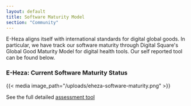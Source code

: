 ```yaml
---
layout: default
title: Software Maturity Model
section: "Community"
---
```


E-Heza aligns itself with international standards for digital global goods. In particular, we have track our software maturity through Digital Square's Global Good Maturity Model for digital health tools. Our self reported tool can be found below.


### E-Heza: Current Software Maturity Status
{{< media image_path="/uploads/eheza-software-maturity.png" >}}

See the full detailed [assessment tool](https://docs.google.com/spreadsheets/d/1n4ThlHyxkC53pWf8qwac9N2Rcw7pRh7nz110pXbV59s/edit?usp=sharing)
